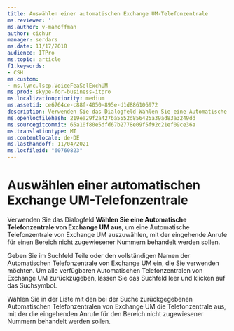 ```yaml
---
title: Auswählen einer automatischen Exchange UM-Telefonzentrale
ms.reviewer: ''
ms.author: v-mahoffman
author: cichur
manager: serdars
ms.date: 11/17/2018
audience: ITPro
ms.topic: article
f1.keywords:
- CSH
ms.custom:
- ms.lync.lscp.VoiceFeaSelExchUM
ms.prod: skype-for-business-itpro
ms.localizationpriority: medium
ms.assetid: ce6764ce-c88f-4050-895e-d1d886106972
description: Verwenden Sie das Dialogfeld Wählen Sie eine Automatische Telefonzentrale von Exchange UM aus, um eine Automatische Telefonzentrale von Exchange UM auszuwählen, mit der eingehende Anrufe für einen Bereich nicht zugewiesener Nummern behandelt werden sollen.
ms.openlocfilehash: 219ea29f2a427ba5552d856425a39ad83a3249dd
ms.sourcegitcommit: 65a10f80e5dfd67b2778e09f5f92c21ef09ce36a
ms.translationtype: MT
ms.contentlocale: de-DE
ms.lasthandoff: 11/04/2021
ms.locfileid: "60760823"
---
```

# <a name="select-exchange-um-auto-attendant"></a>Auswählen einer automatischen Exchange UM-Telefonzentrale
 
Verwenden Sie das Dialogfeld **Wählen Sie eine Automatische Telefonzentrale von Exchange UM aus**, um eine Automatische Telefonzentrale von Exchange UM auszuwählen, mit der eingehende Anrufe für einen Bereich nicht zugewiesener Nummern behandelt werden sollen.
  
Geben Sie im Suchfeld Teile oder den vollständigen Namen der Automatischen Telefonzentrale von Exchange UM ein, die Sie verwenden möchten. Um alle verfügbaren Automatischen Telefonzentralen von Exchange UM zurückzugeben, lassen Sie das Suchfeld leer und klicken auf das Suchsymbol.
  
Wählen Sie in der Liste mit den bei der Suche zurückgegebenen Automatischen Telefonzentralen von Exchange UM die Telefonzentrale aus, mit der die eingehenden Anrufe für den Bereich nicht zugewiesener Nummern behandelt werden sollen.
  

